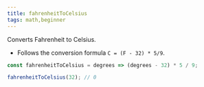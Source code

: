 ```yaml
---
title: fahrenheitToCelsius
tags: math,beginner
---
```


Converts Fahrenheit to Celsius.

- Follows the conversion formula `C = (F - 32) * 5/9`.

```js
const fahrenheitToCelsius = degrees => (degrees - 32) * 5 / 9;
```

```js
fahrenheitToCelsius(32); // 0
```
